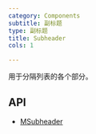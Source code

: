 ```yaml
---
category: Components
subtitle: 副标题
type: 副标题
title: Subheader
cols: 1

---
```


用于分隔列表的各个部分。

## API

- [MSubheader](/docs/api/MSubheader)
